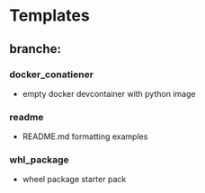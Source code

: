 # Templates

## branche:

### docker_conatiener
* empty docker devcontainer with python image

### readme
* README.md formatting examples

### whl_package
* wheel package starter pack